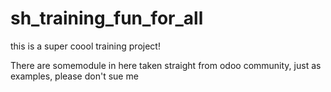 # sh_training_fun_for_all
this is a super coool training project!

There are somemodule in here taken straight from odoo community, just as examples, please don't sue me
